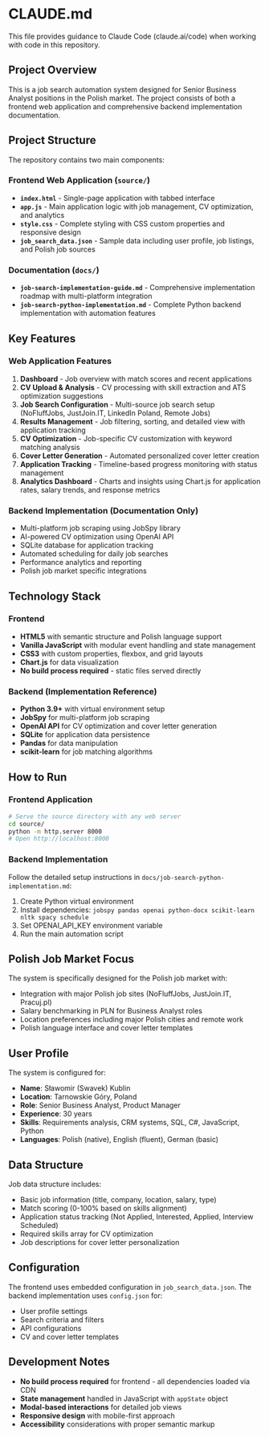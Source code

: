 # CLAUDE.md

This file provides guidance to Claude Code (claude.ai/code) when working with code in this repository.

## Project Overview

This is a job search automation system designed for Senior Business Analyst positions in the Polish market. The project consists of both a frontend web application and comprehensive backend implementation documentation.

## Project Structure

The repository contains two main components:

### Frontend Web Application (`source/`)
- **`index.html`** - Single-page application with tabbed interface
- **`app.js`** - Main application logic with job management, CV optimization, and analytics
- **`style.css`** - Complete styling with CSS custom properties and responsive design
- **`job_search_data.json`** - Sample data including user profile, job listings, and Polish job sources

### Documentation (`docs/`)
- **`job-search-implementation-guide.md`** - Comprehensive implementation roadmap with multi-platform integration
- **`job-search-python-implementation.md`** - Complete Python backend implementation with automation features

## Key Features

### Web Application Features
1. **Dashboard** - Job overview with match scores and recent applications
2. **CV Upload & Analysis** - CV processing with skill extraction and ATS optimization suggestions  
3. **Job Search Configuration** - Multi-source job search setup (NoFluffJobs, JustJoin.IT, LinkedIn Poland, Remote Jobs)
4. **Results Management** - Job filtering, sorting, and detailed view with application tracking
5. **CV Optimization** - Job-specific CV customization with keyword matching analysis
6. **Cover Letter Generation** - Automated personalized cover letter creation
7. **Application Tracking** - Timeline-based progress monitoring with status management
8. **Analytics Dashboard** - Charts and insights using Chart.js for application rates, salary trends, and response metrics

### Backend Implementation (Documentation Only)
- Multi-platform job scraping using JobSpy library
- AI-powered CV optimization using OpenAI API
- SQLite database for application tracking
- Automated scheduling for daily job searches
- Performance analytics and reporting
- Polish job market specific integrations

## Technology Stack

### Frontend
- **HTML5** with semantic structure and Polish language support
- **Vanilla JavaScript** with modular event handling and state management
- **CSS3** with custom properties, flexbox, and grid layouts
- **Chart.js** for data visualization
- **No build process required** - static files served directly

### Backend (Implementation Reference)
- **Python 3.9+** with virtual environment setup
- **JobSpy** for multi-platform job scraping
- **OpenAI API** for CV optimization and cover letter generation
- **SQLite** for application data persistence
- **Pandas** for data manipulation
- **scikit-learn** for job matching algorithms

## How to Run

### Frontend Application
```bash
# Serve the source directory with any web server
cd source/
python -m http.server 8000
# Open http://localhost:8000
```

### Backend Implementation
Follow the detailed setup instructions in `docs/job-search-python-implementation.md`:
1. Create Python virtual environment
2. Install dependencies: `jobspy pandas openai python-docx scikit-learn nltk spacy schedule`
3. Set OPENAI_API_KEY environment variable
4. Run the main automation script

## Polish Job Market Focus

The system is specifically designed for the Polish job market with:
- Integration with major Polish job sites (NoFluffJobs, JustJoin.IT, Pracuj.pl)
- Salary benchmarking in PLN for Business Analyst roles
- Location preferences including major Polish cities and remote work
- Polish language interface and cover letter templates

## User Profile

The system is configured for:
- **Name**: Sławomir (Swavek) Kublin
- **Location**: Tarnowskie Góry, Poland  
- **Role**: Senior Business Analyst, Product Manager
- **Experience**: 30 years
- **Skills**: Requirements analysis, CRM systems, SQL, C#, JavaScript, Python
- **Languages**: Polish (native), English (fluent), German (basic)

## Data Structure

Job data structure includes:
- Basic job information (title, company, location, salary, type)
- Match scoring (0-100% based on skills alignment)
- Application status tracking (Not Applied, Interested, Applied, Interview Scheduled)
- Required skills array for CV optimization
- Job descriptions for cover letter personalization

## Configuration

The frontend uses embedded configuration in `job_search_data.json`. The backend implementation uses `config.json` for:
- User profile settings
- Search criteria and filters
- API configurations
- CV and cover letter templates

## Development Notes

- **No build process required** for frontend - all dependencies loaded via CDN
- **State management** handled in JavaScript with `appState` object
- **Modal-based interactions** for detailed job views
- **Responsive design** with mobile-first approach
- **Accessibility** considerations with proper semantic markup
